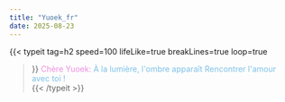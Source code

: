 ```yaml
---
title: "Yuoek_fr"
date: 2025-08-23
---
```



<!-- require APlayer -->
<link rel="stylesheet" href="/renderjs/aplayer/dist/APlayer.min.css">
<script src="/renderjs/aplayer/dist/APlayer.min.js"></script>
<!-- require MetingJS -->
<script src="/renderjs/meting/dist/Meting.min.js"></script>

{{< typeit 
tag=h2
speed=100
lifeLike=true
breakLines=true
loop=true
>}}
<font color="#ee98e3de">Chère Yuoek: </font>
<font color="#7cc0e7"> À la lumière, l'ombre apparaît </font> 
<font color="#7cc0e7"> Rencontrer l'amour avec toi ! </font>  
{{< /typeit >}}


<meting-js
    artist="Hélène Rolles"
    id="fixed-aplayer"
    url="/voice/kugou/sophieSong/Je m'appelle Hélène - Hélène Rolles/Je m'appelle Hélène.mp3 "
    cover="/voice/kugou/sophieSong/Je m'appelle Hélène - Hélène Rolles/Je m'appelle Hélène_封面.jpg"
    lrc="/voice/kugou/sophieSong/Je m'appelle Hélène - Hélène Rolles/Je m'appelle Hélène_合并歌词.lrc" 
    autoplay="true"
    loop="false"
    mutex="true">
</meting-js>


